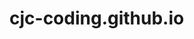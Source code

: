 # cjc-coding.github.io
<div style="width: 100%; height: 300px; background-image: url('![florian-olivo-4hbJ-eymZ1o-unsplash](https://github.com/user-attachments/assets/9e2c1e72-0555-4497-9c33-ba3d3038f5ad)'); background-position: center; background-size: cover;">
</div>


